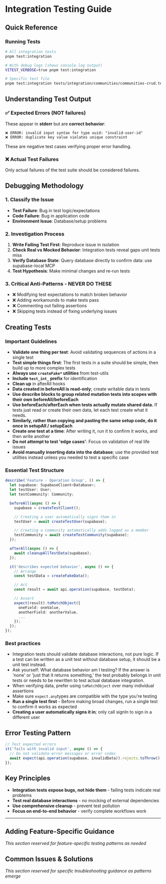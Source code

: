 # Integration Testing Guide

## Quick Reference

### Running Tests

```bash
# All integration tests
pnpm test:integration

# With debug logs (shows console.log output)
VITEST_VERBOSE=true pnpm test:integration

# Specific test file
pnpm test:integration tests/integration/communities/communities-crud.test.ts
```

## Understanding Test Output

### ✅ Expected Errors (NOT failures)

These appear in **stderr** but are **correct behavior**:

```
❌ ERROR: invalid input syntax for type uuid: "invalid-user-id"
❌ ERROR: duplicate key value violates unique constraint
```

These are negative test cases verifying proper error handling.

### ❌ Actual Test Failures

Only actual failures of the test suite should be considered failures.

## Debugging Methodology

### 1. Classify the Issue

- **Test Failure**: Bug in test logic/expectations
- **Code Failure**: Bug in application code
- **Environment Issue**: Database/setup problems

### 2. Investigation Process

1. **Write Failing Test First**: Reproduce issue in isolation
2. **Check Real vs Mocked Behavior**: Integration tests reveal gaps unit tests miss
3. **Verify Database State**: Query database directly to confirm data: use supabase-local MCP
4. **Test Hypothesis**: Make minimal changes and re-run tests

### 3. Critical Anti-Patterns - NEVER DO THESE

- ❌ Modifying test expectations to match broken behavior
- ❌ Adding workarounds to make tests pass
- ❌ Commenting out failing assertions
- ❌ Skipping tests instead of fixing underlying issues

## Creating Tests

### Important Guidelines

- **Validate one thing per test**: Avoid validating sequences of actions in a single test
- **Test simple things first**: The first tests in a suite should be simple, then build up to more complex tests
- **Always use `createFake*` utilities** from test-utils
- **Include `test_int_` prefix** for identification
- **Clean up** in afterAll hooks
- **Data created in beforeAll is read-only**; create writable data in tests
- **Use describe blocks to group related mutation tests into scopes with their own beforeAll/beforeEach**
- **Use beforeEach/afterEach when tests actually mutate shared data.** If tests just read or create their own data, let each test create what it needs.
- **Similarly, rather than copying and pasting the same setup code, do it once in setupAll / setupEach**
- **Create one test at a time**: After writing it, run it to confirm it works, and then write another
- **Do not attempt to test 'edge cases'**: Focus on validation of real life issues
- **Avoid manually inserting data into the database**; use the provided test utilities instead unless you needed to test a specific case

### Essential Test Structure

```typescript
describe('Feature - Operation Group', () => {
  let supabase: SupabaseClient<Database>;
  let testUser: User;
  let testCommunity: Community;

  beforeAll(async () => {
    supabase = createTestClient();

    // Creating a user automatically signs them in
    testUser = await createTestUser(supabase);

    // Creating a community automatically adds logged as a member
    testCommunity = await createTestCommunity(supabase);
  });

  afterAll(async () => {
    await cleanupAllTestData(supabase);
  });

  it('describes expected behavior', async () => {
    // Arrange
    const testData = createFakeData();

    // Act
    const result = await api.operation(supabase, testData);

    // Assert
    expect(result).toMatchObject({
      oneField: oneValue,
      anotherField: anotherValue,
      ...
    });
  });
});
```

### Best practices

- Integration tests should validate database interactions, not pure logic. If a test can be written as a unit test without database setup, it should be a unit test instead.
- Ask yourself: What database behavior am I testing? If the answer is 'none' or 'just that it returns something,' the test probably belongs in unit tests or needs to be rewritten to test actual database integration.
- When verifying data, prefer using `toMatchObject` over many individual assertions
- Make sure `expect.any`types are compatible with the type you're testing
- **Run a single test first** - Before making broad changes, run a single test to confirm it works as expected
- **Creating a user automatically signs it in**; only call signIn to sign in a different user

## Error Testing Pattern

```typescript
// Test expected errors
it('fails with invalid input', async () => {
  // Do not validate error messages or error codes
  await expect(api.operation(supabase, invalidData)).rejects.toThrow();
});
```

## Key Principles

- **Integration tests expose bugs, not hide them** - failing tests indicate real problems
- **Test real database interactions** - no mocking of external dependencies
- **Use comprehensive cleanup** - prevent test pollution
- **Focus on end-to-end behavior** - verify complete workflows work

---

## Adding Feature-Specific Guidance

_This section reserved for feature-specific testing patterns as needed_

## Common Issues & Solutions

_This section reserved for specific troubleshooting guidance as patterns emerge_
